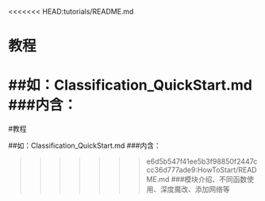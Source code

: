 <<<<<<< HEAD:tutorials/README.md
# 教程

##如：Classification_QuickStart.md
###内含：
=======
#教程

##如：Classification_QuickStart.md
###内含：
>>>>>>> e6d5b547f41ee5b3f98850f2447ccc36d777ade9:HowToStart/README.md
###模块介绍、不同函数使用、深度魔改、添加网络等